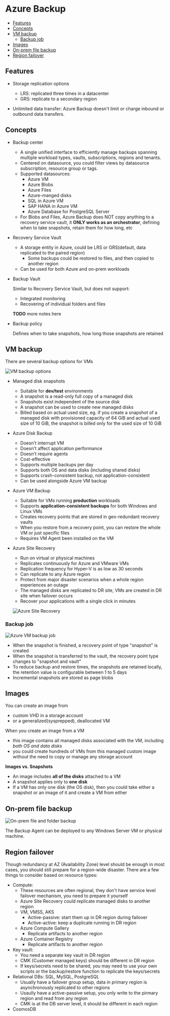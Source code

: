 # Azure Backup

- [Features](#features)
- [Concepts](#concepts)
- [VM backup](#vm-backup)
  - [Backup job](#backup-job)
- [Images](#images)
- [On-prem file backup](#on-prem-file-backup)
- [Region failover](#region-failover)

## Features

- Storage replication options

  - LRS: replicated three times in a datacenter
  - GRS: replicate to a secondary region

- Unlimited data transfer: Azure Backup doesn't limit or charge inbound or outbound data transfers.

## Concepts

- Backup center

  - A single unified interface to efficiently manage backups spanning multiple workload types, vaults, subscriptions, regions and tenants.
  - Centered on datasource, you could filter views by datasource subscription, resource group or tags.
  - Supported datasources:
    - Azure VM
    - Azure Blobs
    - Azure Files
    - Azure-manged disks
    - SQL in Azure VM
    - SAP HANA in Azure VM
    - Azure Database for PostgreSQL Server
  - For Blobs and Files, Azure Backup does NOT copy anything to a recovery service vault, it **ONLY works as an orchestrator**, defining when to take snapshots, retain them for how long, etc


- Recovery Service Vault

  - A storage entity in Azure, could be LRS or GRS(default, data replicated to the paired region)
    - Some backups could be restored to files, and then copied to another region
  - Can be used for both Azure and on-prem workloads

- Backup Vault

  Similar to Recovery Service Vault, but does not support:
  - Integrated monitoring
  - Recovering of individual folders and files

   **TODO** more notes here

- Backup policy

  Defines when to take snapshots, how long those snapshots are retained

## VM backup

There are several backup options for VMs

![VM backup options](images/azure_backup-vm-options.png)

- Managed disk snapshots

  - Suitable for **dev/test** environments
  - A snapshot is a read-only full copy of a managed disk
  - Snapshots exist independent of the source disk
  - A snapshot can be used to create new managed disks
  - Billed based on actual used size, eg. if you create a snapshot of a managed disk with provisioned capacity of 64 GiB and actual used size of 10 GiB, the snapshot is billed only for the used size of 10 GiB

- Azure Disk Backup
  - Doesn't interrupt VM
  - Doesn't affect application performance
  - Doesn't require agents
  - Cost-effective
  - Supports multiple backups per day
  - Supports both OS and data disks (including shared disks)
  - Supports crash-consistent backup, not application-consistent
  - Can be used alongside Azure VM backup

- Azure VM Backup

  - Suitable for VMs running **production** workloads
  - Supports **application-consistent backups** for both Windows and Linux VMs
  - Creates recovery points that are stored in geo-redundant recovery vaults
  - When you restore from a recovery point, you can restore the whole VM or just specific files
  - Requires VM Agent been installed on the VM


- Azure Site Recovery

  - Run on virtual or physical machines
  - Replicates continuously for Azure and VMware VMs
  - Replication frequency for Hyper-V is as low as 30 seconds
  - Can replicate to any Azure region
  - Protect from major disaster scenarios when a whole region experiences an outage
  - The managed disks are replicated to DR site, VMs are created in DR site when failover occurs
  - Recover your applications with a single click in minutes

  ![Azure Site Recovery](images/azure_backup-site-recovery.png)

### Backup job

![Azure VM backup job](images/azure_backup-vm-snapshot.png)

- When the snapshot is finished, a recovery point of type "snapshot" is created
- When the snapshot is transferred to the vault, the recovery point type changes to "snapshot and vault"
- To reduce backup and restore times, the snapshots are retained locally, the retention value is configurable between 1 to 5 days
- Incremental snapshots are stored as page blobs

## Images

You can create an image from
  - custom VHD in a storage account
  - or a generalized(sysprepped), deallocated VM

When you create an image from a VM
  - this image contains all managed disks associated with the VM, including *both OS and data disks*
  - you could create hundreds of VMs from this managed custom image without the need to copy or manage any storage account

**Images vs. Snapshots**

  - An image includes **all of the disks** attached to a VM
  - A snapshot applies only to **one disk**
  - If a VM has only one disk (the OS disk), then you could take either a snapshot or an image of it and create a VM from either

## On-prem file backup

![On-prem file and folder backup](images/azure_on-prem-file-folder-backup.png)

The Backup Agent can be deployed to any Windows Server VM or physical machine.


## Region failover

Though redundancy at AZ (Availability Zone) level should be enough in most cases, you should still prepare for a region-wide disaster.
There are a few things to consider based on resource types:

- Compute:
  - These resources are often regional, they don't have service level failover mechanism, you need to prepare it yourself
  - Azure Site Recovery could replicate managed disks to another region
  - VM, VMSS, AKS
    - Active-passive: start them up in DR region during failover
    - Active-active: keep a duplicate running in DR region
  - Azure Compute Gallery
    - Replicate artifacts to another region
  - Azure Container Registry
    - Replicate artifacts to another region
- Key vault:
  - You need a separate key vault in DR region
  - CMK (Customer managed keys) should be different in DR region
  - If keys/secrets need to be shared, you may need to use your own scripts or the backup/restore function to replicate the keys/secrets
- Relational DBs: SQL, MySQL, PostgreSQL
  - Usually have a failover group setup, data in primary region is asynchronously replicated to other regions
  - Usaully have a active-passive setup, you only write to the pirmary region and read from any region
  - CMK is at the DB server level, it should be different in each region
- CosmosDB
